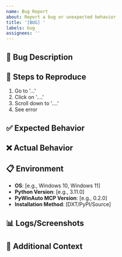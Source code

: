 ```yaml
---
name: Bug Report
about: Report a bug or unexpected behavior
title: '[BUG] '
labels: bug
assignees: ''
---
```


## 🐛 Bug Description
<!-- A clear and concise description of what the bug is -->

## 🔄 Steps to Reproduce
<!-- Steps to reproduce the behavior -->
1. Go to '...'
2. Click on '....'
3. Scroll down to '....'
4. See error

## ✅ Expected Behavior
<!-- What you expected to happen -->

## ❌ Actual Behavior
<!-- What actually happened -->

## 📋 Environment
- **OS**: [e.g., Windows 10, Windows 11]
- **Python Version**: [e.g., 3.11.0]
- **PyWinAuto MCP Version**: [e.g., 0.2.0]
- **Installation Method**: [DXT/PyPI/Source]

## 📊 Logs/Screenshots
<!-- Add logs, screenshots, or any other relevant information -->

## 🔧 Additional Context
<!-- Add any other context about the problem here -->
